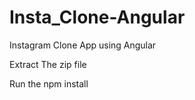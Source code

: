 # Insta_Clone-Angular
Instagram Clone App using Angular

Extract The zip file

Run the npm install

